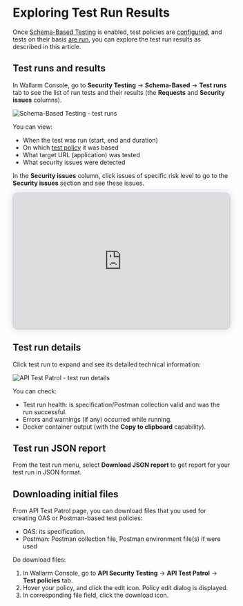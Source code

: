 # Exploring Test Run Results

Once [Schema-Based Testing](overview.md) is enabled, test policies are [configured](setup.md#configure-test-policies), and tests on their basis [are run](setup.md#docker-run), you can explore the test run results as described in this article.

## Test runs and results

In Wallarm Console, go to **Security Testing** → **Schema-Based** → **Test runs** tab to see the list of run tests and their results (the **Requests** and **Security issues** columns).

![Schema-Based Testing - test runs](../../images/vulnerability-detection/sbt-test-runs.png)

You can view:

* When the test was run (start, end and duration)
* On which [test policy](setup.md#configure-test-policies) it was based
* What target URL (application) was tested
* What security issues were detected

In the **Security issues** column, click issues of specific risk level to go to the **Security issues** section and see these issues.

<div>
  <script async src="https://js.storylane.io/js/v2/storylane.js"></script>
  <div class="sl-embed" style="position:relative;padding-bottom:calc(57.76% + 25px);width:100%;height:0;transform:scale(1)">
    <iframe loading="lazy" class="sl-demo" src="https://wallarm.storylane.io/demo/otjzzkttaywq?embed=inline" name="sl-embed" allow="fullscreen" allowfullscreen style="position:absolute;top:0;left:0;width:100%!important;height:100%!important;border:1px solid rgba(63,95,172,0.35);box-shadow: 0px 0px 18px rgba(26, 19, 72, 0.15);border-radius:10px;box-sizing:border-box;"></iframe>
  </div>
</div>

## Test run details

Click test run to expand and see its detailed technical information:

![API Test Patrol - test run details](../../images/vulnerability-detection/apitp-test-run-details.png)

You can check:

* Test run health: is specification/Postman collection valid and was the run successful.
* Errors and warnings (if any) occurred while running.
* Docker container output (with the **Copy to clipboard** capability).

## Test run JSON report

From the test run menu, select **Download JSON report** to get report for your test run in JSON format.

## Downloading initial files

From API Test Patrol page, you can download files that you used for creating OAS or Postman-based test policies:

* OAS: its specification.
* Postman: Postman collection file, Postman environment file(s) if were used

Do download files:

1. In Wallarm Console, go to **API Security Testing** → **API Test Patrol** → **Test policies** tab.
1. Hover your policy, and click the edit icon. Policy edit dialog is displayed.
1. In corresponding file field, click the download icon.
